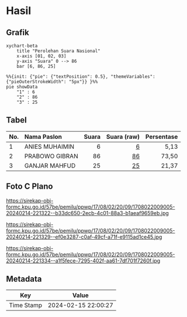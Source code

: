 # Hasil

## Grafik

```mermaid
xychart-beta
    title "Perolehan Suara Nasional"
    x-axis [01, 02, 03]
    y-axis "Suara" 0 --> 86
    bar [6, 86, 25]
```

```mermaid
%%{init: {"pie": {"textPosition": 0.5}, "themeVariables": {"pieOuterStrokeWidth": "5px"}} }%%
pie showData
    "1" : 6
    "2" : 86
    "3" : 25
```

## Tabel

| No. | Nama Paslon    | Suara | Suara (raw) | Persentase |
|:--- |:-------------- | -----:| -----------:| ----------:|
| 1   | ANIES MUHAIMIN | 6     | [6][p-1]    | 5,13       |
| 2   | PRABOWO GIBRAN | 86    | [86][p-2]   | 73,50      |
| 3   | GANJAR MAHFUD  | 25    | [25][p-3]   | 21,37      |


[p-1]: https://github.com/gigit-pemilu/pemilu-2024/blob/main/pilpres/hitung-suara/sub/17-bengkulu/sub/08-kepahiang/sub/02-ujan-mas/sub/2009-bumi-sari/sub/005-tps/sub/paslon-1.txt
[p-2]: https://github.com/gigit-pemilu/pemilu-2024/blob/main/pilpres/hitung-suara/sub/17-bengkulu/sub/08-kepahiang/sub/02-ujan-mas/sub/2009-bumi-sari/sub/005-tps/sub/paslon-2.txt
[p-3]: https://github.com/gigit-pemilu/pemilu-2024/blob/main/pilpres/hitung-suara/sub/17-bengkulu/sub/08-kepahiang/sub/02-ujan-mas/sub/2009-bumi-sari/sub/005-tps/sub/paslon-3.txt

## Foto C Plano

https://sirekap-obj-formc.kpu.go.id/57be/pemilu/ppwp/17/08/02/20/09/1708022009005-20240214-221322--b33dc650-2ecb-4c01-88a3-b1aeaf9659eb.jpg

https://sirekap-obj-formc.kpu.go.id/57be/pemilu/ppwp/17/08/02/20/09/1708022009005-20240214-221329--ef0e3287-c0af-49cf-a71f-e9115ad1ce45.jpg

https://sirekap-obj-formc.kpu.go.id/57be/pemilu/ppwp/17/08/02/20/09/1708022009005-20240214-221334--a1f5fece-7295-402f-aa61-7df701f7260f.jpg


## Metadata

| Key        | Value               |
| ---------- | ------------------- |
| Time Stamp | 2024-02-15 22:00:27 |




